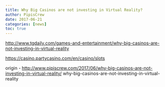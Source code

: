 ```yaml
---
title: Why Big Casinos are not investing in Virtual Reality?
author: PipisCrew
date: 2017-06-21
categories: [news]
toc: true
---
```


http://www.tgdaily.com/games-and-entertainment/why-big-casinos-are-not-investing-in-virtual-reality

https://casino.partycasino.com/en/casino/slots

origin - http://www.pipiscrew.com/2017/06/why-big-casinos-are-not-investing-in-virtual-reality/ why-big-casinos-are-not-investing-in-virtual-reality